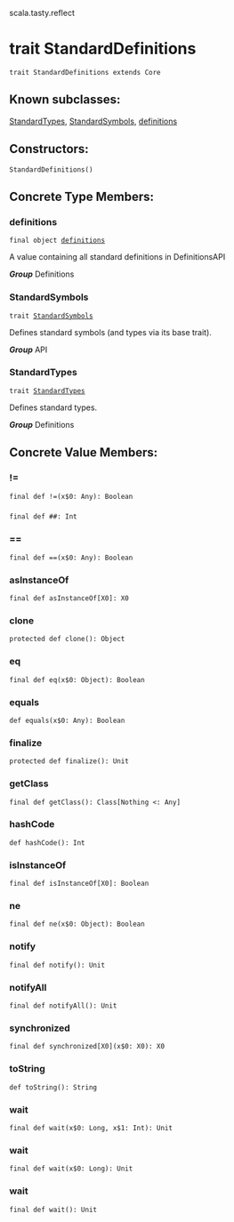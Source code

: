 scala.tasty.reflect
# trait StandardDefinitions

<pre><code class="language-scala" >trait StandardDefinitions extends Core</pre></code>
## Known subclasses:
<a href="./StandardDefinitions/StandardTypes.md">StandardTypes</a>, <a href="./StandardDefinitions/StandardSymbols.md">StandardSymbols</a>, <a href="./StandardDefinitions/definitions$.md">definitions</a>
## Constructors:
<pre><code class="language-scala" >StandardDefinitions()</pre></code>

## Concrete Type Members:
### definitions
<pre><code class="language-scala" >final object <a href="./StandardDefinitions/definitions$.md">definitions</a></pre></code>
A value containing all standard definitions in DefinitionsAPI

***Group*** Definitions

### StandardSymbols
<pre><code class="language-scala" >trait <a href="./StandardDefinitions/StandardSymbols.md">StandardSymbols</a></pre></code>
Defines standard symbols (and types via its base trait).

***Group*** API

### StandardTypes
<pre><code class="language-scala" >trait <a href="./StandardDefinitions/StandardTypes.md">StandardTypes</a></pre></code>
Defines standard types.

***Group*** Definitions

## Concrete Value Members:
### !=
<pre><code class="language-scala" >final def !=(x$0: Any): Boolean</pre></code>

### ##
<pre><code class="language-scala" >final def ##: Int</pre></code>

### ==
<pre><code class="language-scala" >final def ==(x$0: Any): Boolean</pre></code>

### asInstanceOf
<pre><code class="language-scala" >final def asInstanceOf[X0]: X0</pre></code>

### clone
<pre><code class="language-scala" >protected def clone(): Object</pre></code>

### eq
<pre><code class="language-scala" >final def eq(x$0: Object): Boolean</pre></code>

### equals
<pre><code class="language-scala" >def equals(x$0: Any): Boolean</pre></code>

### finalize
<pre><code class="language-scala" >protected def finalize(): Unit</pre></code>

### getClass
<pre><code class="language-scala" >final def getClass(): Class[Nothing <: Any]</pre></code>

### hashCode
<pre><code class="language-scala" >def hashCode(): Int</pre></code>

### isInstanceOf
<pre><code class="language-scala" >final def isInstanceOf[X0]: Boolean</pre></code>

### ne
<pre><code class="language-scala" >final def ne(x$0: Object): Boolean</pre></code>

### notify
<pre><code class="language-scala" >final def notify(): Unit</pre></code>

### notifyAll
<pre><code class="language-scala" >final def notifyAll(): Unit</pre></code>

### synchronized
<pre><code class="language-scala" >final def synchronized[X0](x$0: X0): X0</pre></code>

### toString
<pre><code class="language-scala" >def toString(): String</pre></code>

### wait
<pre><code class="language-scala" >final def wait(x$0: Long, x$1: Int): Unit</pre></code>

### wait
<pre><code class="language-scala" >final def wait(x$0: Long): Unit</pre></code>

### wait
<pre><code class="language-scala" >final def wait(): Unit</pre></code>

